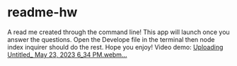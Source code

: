 # readme-hw
A read me created through the command line! This app will launch once you answer the questions. Open the Develope file in the terminal then node index inquirer should do the rest. Hope you enjoy!
 Video demo: [Uploading Untitled_ May 23, 2023 6_34 PM.webm…]()
